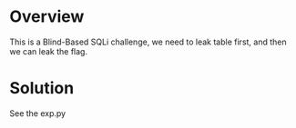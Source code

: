 # Overview
This is a Blind-Based SQLi challenge, we need to leak table first, and then we can leak the flag.

# Solution
See the exp.py